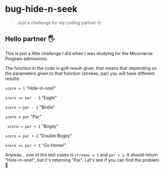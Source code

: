# bug-hide-n-seek
> Just a challenge for my coding partner 🤓

## Hello partner 🖐

This is just a little challenge I did when I was studying for the Micorverse Program admissions.

The function in the code is golf-result-giver, that means that depending on the parameters given to that function (strokes, par) you will have different results:

`score = 1`	"Hole-in-one!"

`score <= par - 2`	"Eagle"

`score = par - 1`	"Birdie"

`score = par`	"Par"

` score = par + 1`	"Bogey"

`score = par + 2`	"Double Bogey"

`score >= par + 3`	"Go Home!"

Anyway... one of the test cases is `strokes = 1` and `par = 1`. It should return "Hole-in-one!", but it's returning "Par". Let's see if you can find the problem. 🤞
